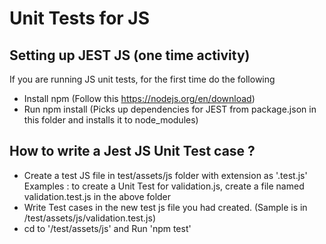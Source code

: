 # Unit Tests for JS
## Setting up JEST JS (one time activity)
If you are running JS unit tests, for the first time do the following
- Install npm (Follow this https://nodejs.org/en/download)
- Run npm install (Picks up dependencies for JEST from package.json in this folder and installs it to node_modules)

## How to write a Jest JS Unit Test case ?

- Create a test JS file in test/assets/js folder with extension as  '.test.js'
Examples : to create a Unit Test for validation.js, create a file named validation.test.js in the above folder
- Write Test cases in the new test js file you had created. (Sample is in /test/assets/js/validation.test.js)
- cd to '/test/assets/js' and Run 'npm test'
